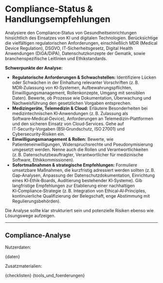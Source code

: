 <!-- compliance.md -->
# Compliance‑Status & Handlungsempfehlungen

Analysiere den Compliance‑Status von Gesundheitseinrichtungen hinsichtlich des Einsatzes von KI und digitalen Technologien. Berücksichtige die vielfältigen regulatorischen Anforderungen, einschließlich MDR (Medical Device Regulation), DSGVO, IT‑Sicherheitsgesetz, Digital Health Anwendungen (DiGA/DiPA), Datenschutzkonzepte der Gematik, sowie branchenspezifische Leitlinien und Ethikstandards.

**Schwerpunkte der Analyse:**

* **Regulatorische Anforderungen & Schwachstellen:** Identifiziere Lücken oder Schwächen in der Einhaltung relevanter Vorschriften (z. B. MDR‑Zulassung von KI‑Systemen, Aufbewahrungspflichten, Einwilligungsmanagement, Rollenkonzepte, Umgang mit sensiblen Daten). Bewerte, ob Prozesse wie Dokumentation, Überwachung und Nachweisführung den gesetzlichen Vorgaben entsprechen.
* **Medizingeräte, Telemedizin & Cloud:** Erläutere Besonderheiten bei medizintechnischen KI‑Anwendungen (z. B. Zulassung als Software‑Medical‑Device), Anforderungen an Telemedizin‑Plattformen und den sicheren Einsatz von Cloud‑Services. Gehe auf IT‑Security‑Vorgaben (BSI‑Grundschutz, ISO 27001) und Cybersecurity‑Risiken ein.
* **Einwilligungsmanagement & Rollen:** Bewerte, wie Patienteneinwilligungen, Widerspruchsrechte und Pseudonymisierung umgesetzt werden. Nenne auch die Rollen und Verantwortlichkeiten (z. B. Datenschutzbeauftragter, Verantwortlicher für medizinische Software, Ethikkommissionen).
* **Sofortmaßnahmen & strategische Empfehlungen:** Formuliere umsetzbare Maßnahmen, die kurzfristig adressiert werden sollten (z. B. Gap‑Analysen, Anpassung der Datenschutzdokumentation, Einrichtung eines KI‑Ethik‑Boards, Auditierung bestehender KI‑Systeme). Gib langfristige Empfehlungen zur Etablierung einer nachhaltigen KI‑Compliance‑Strategie (z. B. Integration von Ethical‑AI‑Principles, kontinuierliche Qualifizierung der Belegschaft, enge Abstimmung mit Regulierungsbehörden).

Die Analyse sollte klar strukturiert sein und potenzielle Risiken ebenso wie Lösungswege aufzeigen.

---

## Compliance‑Analyse

Nutzerdaten:

{daten}

Zusatzmaterialien:

{checklisten}
{tools_und_foerderungen}